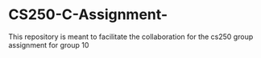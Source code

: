 # CS250-C-Assignment-
This repository is meant to facilitate the collaboration for the cs250 group assignment for group 10
